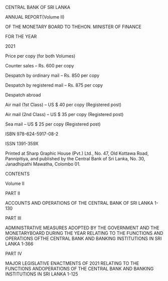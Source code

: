 CENTRAL BANK OF SRI LANKA

ANNUAL REPORT(Volume II)

OF THE MONETARY BOARD TO THEHON. MINISTER OF FINANCE

FOR THE YEAR

2021

Price per copy (for both Volumes)

Counter sales – Rs. 600 per copy

Despatch by ordinary mail – Rs. 850 per copy

Despatch by registered mail – Rs. 875 per copy

Despatch abroad

Air mail (1st Class) – US $ 40 per copy (Registered post)

Air mail (2nd Class) – US $ 35 per copy (Registered post)

Sea mail – US $ 25 per copy (Registered post)

ISBN 978-624-5917-08-2

ISSN 1391-359X

Printed at Sharp Graphic House (Pvt.) Ltd., No. 47, Old Kottawa Road, Pannipitiya, and published by the Central Bank of Sri Lanka, No. 30, Janadhipathi Mawatha, Colombo 01.

CONTENTS

Volume II

PART II

ACCOUNTS AND OPERATIONS OF THE CENTRAL BANK OF SRI LANKA 1-130

PART III

ADMINISTRATIVE MEASURES ADOPTED BY THE GOVERNMENT AND THE MONETARYBOARD DURING THE YEAR RELATING TO THE FUNCTIONS AND OPERATIONS OFTHE CENTRAL BANK AND BANKING INSTITUTIONS IN SRI LANKA 1-366

PART IV

MAJOR LEGISLATIVE ENACTMENTS OF 2021 RELATING TO THE FUNCTIONS ANDOPERATIONS OF THE CENTRAL BANK AND BANKING INSTITUTIONS IN SRI LANKA 1-125